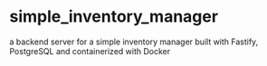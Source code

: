 # simple_inventory_manager
a backend server for a simple inventory manager built with Fastify, PostgreSQL and containerized with Docker
